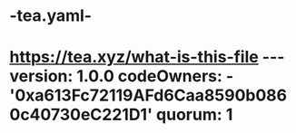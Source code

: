 # -tea.yaml-
# https://tea.xyz/what-is-this-file --- version: 1.0.0 codeOwners:   - '0xa613Fc72119AFd6Caa8590b0860c40730eC221D1' quorum: 1
